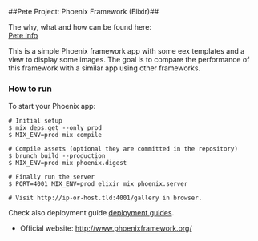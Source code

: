 ##Pete Project: Phoenix Framework (Elixir)##

The why, what and how can be found here:    
[Pete Info](../Readme.md)

This is a simple Phoenix framework app with some eex templates and a view to display some images.
The goal is to compare the performance of this framework with a similar app using other frameworks.
 
### How to run ###
To start your Phoenix app:    
```
# Initial setup
$ mix deps.get --only prod
$ MIX_ENV=prod mix compile

# Compile assets (optional they are committed in the repository)
$ brunch build --production
$ MIX_ENV=prod mix phoenix.digest

# Finally run the server
$ PORT=4001 MIX_ENV=prod elixir mix phoenix.server

# Visit http://ip-or-host.tld:4001/gallery in browser.
```

Check also deployment guide [deployment guides](http://www.phoenixframework.org/docs/deployment).

* Official website: http://www.phoenixframework.org/
